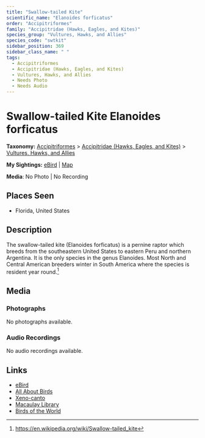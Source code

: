 ```yaml
---
title: "Swallow-tailed Kite"
scientific_name: "Elanoides forficatus"
order: "Accipitriformes"
family: "Accipitridae (Hawks, Eagles, and Kites)"
species_group: "Vultures, Hawks, and Allies"
species_code: "swtkit"
sidebar_position: 369
sidebar_class_name: " "
tags: 
  - Accipitriformes
  - Accipitridae (Hawks, Eagles, and Kites)
  - Vultures, Hawks, and Allies
  - Needs Photo
  - Needs Audio
---
```


# Swallow-tailed Kite <span className='sci_name'>Elanoides forficatus</span>

**Taxonomy:** [Accipitriformes](/tags/accipitriformes) > [Accipitridae (Hawks, Eagles, and Kites)](/tags/accipitridae-hawks-eagles-and-kites) > [Vultures, Hawks, and Allies](/tags/vultures-hawks-and-allies)

**My Sightings:** [eBird](https://ebird.org/lifelist?r=world&time=life&spp=swtkit) | [Map](/map?species_code=swtkit)

**Media**: No Photo | No Recording

## Places Seen

* Florida, United States

## Description
The swallow-tailed kite (Elanoides forficatus) is a pernine raptor which breeds from the southeastern United States to eastern Peru and northern Argentina. It is the only species in the genus Elanoides. Most North and Central American breeders winter in South America where the species is resident year round.[^1]

[^1]: https://en.wikipedia.org/wiki/Swallow-tailed_kite

## Media
### Photographs
No photographs available.

### Audio Recordings
No audio recordings available.

## Links
* [eBird](https://ebird.org/species/swtkit) 
* [All About Birds](https://www.allaboutbirds.org/guide/swtkit) 
* [Xeno-canto](https://www.xeno-canto.org/species/elanoides-forficatus) 
* [Macaulay Library](https://search.macaulaylibrary.org/catalog?taxonCode=swtkit&sort=rating_rank_desc)
* [Birds of the World](https://birdsoftheworld.org/bow/species/swtkit)
